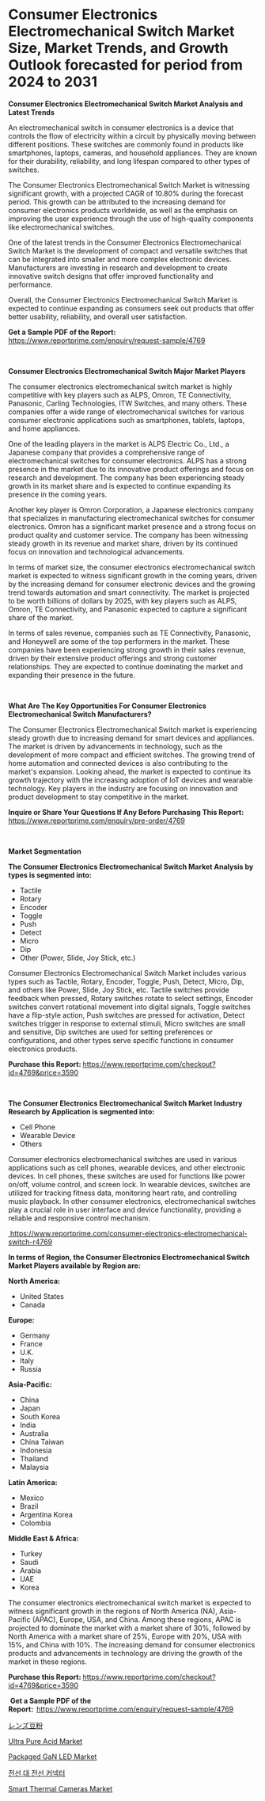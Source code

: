 <p><h1>Consumer Electronics Electromechanical Switch Market Size, Market Trends, and Growth Outlook forecasted for period from 2024 to 2031</h1></p><p><strong>Consumer Electronics Electromechanical Switch Market Analysis and Latest Trends</strong></p>
<p><p>An electromechanical switch in consumer electronics is a device that controls the flow of electricity within a circuit by physically moving between different positions. These switches are commonly found in products like smartphones, laptops, cameras, and household appliances. They are known for their durability, reliability, and long lifespan compared to other types of switches.</p><p>The Consumer Electronics Electromechanical Switch Market is witnessing significant growth, with a projected CAGR of 10.80% during the forecast period. This growth can be attributed to the increasing demand for consumer electronics products worldwide, as well as the emphasis on improving the user experience through the use of high-quality components like electromechanical switches.</p><p>One of the latest trends in the Consumer Electronics Electromechanical Switch Market is the development of compact and versatile switches that can be integrated into smaller and more complex electronic devices. Manufacturers are investing in research and development to create innovative switch designs that offer improved functionality and performance.</p><p>Overall, the Consumer Electronics Electromechanical Switch Market is expected to continue expanding as consumers seek out products that offer better usability, reliability, and overall user satisfaction.</p></p>
<p><strong>Get a Sample PDF of the Report:&nbsp;</strong> <a href="https://www.reportprime.com/enquiry/request-sample/4769">https://www.reportprime.com/enquiry/request-sample/4769</a></p>
<p>&nbsp;</p>
<p><strong>Consumer Electronics Electromechanical Switch Major Market Players</strong></p>
<p><p>The consumer electronics electromechanical switch market is highly competitive with key players such as ALPS, Omron, TE Connectivity, Panasonic, Carling Technologies, ITW Switches, and many others. These companies offer a wide range of electromechanical switches for various consumer electronic applications such as smartphones, tablets, laptops, and home appliances.</p><p>One of the leading players in the market is ALPS Electric Co., Ltd., a Japanese company that provides a comprehensive range of electromechanical switches for consumer electronics. ALPS has a strong presence in the market due to its innovative product offerings and focus on research and development. The company has been experiencing steady growth in its market share and is expected to continue expanding its presence in the coming years.</p><p>Another key player is Omron Corporation, a Japanese electronics company that specializes in manufacturing electromechanical switches for consumer electronics. Omron has a significant market presence and a strong focus on product quality and customer service. The company has been witnessing steady growth in its revenue and market share, driven by its continued focus on innovation and technological advancements.</p><p>In terms of market size, the consumer electronics electromechanical switch market is expected to witness significant growth in the coming years, driven by the increasing demand for consumer electronic devices and the growing trend towards automation and smart connectivity. The market is projected to be worth billions of dollars by 2025, with key players such as ALPS, Omron, TE Connectivity, and Panasonic expected to capture a significant share of the market.</p><p>In terms of sales revenue, companies such as TE Connectivity, Panasonic, and Honeywell are some of the top performers in the market. These companies have been experiencing strong growth in their sales revenue, driven by their extensive product offerings and strong customer relationships. They are expected to continue dominating the market and expanding their presence in the future.</p></p>
<p>&nbsp;</p>
<p><strong>What Are The Key Opportunities For Consumer Electronics Electromechanical Switch Manufacturers?</strong></p>
<p><p>The Consumer Electronics Electromechanical Switch market is experiencing steady growth due to increasing demand for smart devices and appliances. The market is driven by advancements in technology, such as the development of more compact and efficient switches. The growing trend of home automation and connected devices is also contributing to the market's expansion. Looking ahead, the market is expected to continue its growth trajectory with the increasing adoption of IoT devices and wearable technology. Key players in the industry are focusing on innovation and product development to stay competitive in the market.</p></p>
<p><strong>Inquire or Share Your Questions If Any Before Purchasing This Report:</strong> <a href="https://www.reportprime.com/enquiry/pre-order/4769">https://www.reportprime.com/enquiry/pre-order/4769</a></p>
<p>&nbsp;</p>
<p><strong>Market Segmentation</strong></p>
<p><strong>The Consumer Electronics Electromechanical Switch Market Analysis by types is segmented into:</strong></p>
<p><ul><li>Tactile</li><li>Rotary</li><li>Encoder</li><li>Toggle</li><li>Push</li><li>Detect</li><li>Micro</li><li>Dip</li><li>Other (Power, Slide, Joy Stick, etc.)</li></ul></p>
<p><p>Consumer Electronics Electromechanical Switch Market includes various types such as Tactile, Rotary, Encoder, Toggle, Push, Detect, Micro, Dip, and others like Power, Slide, Joy Stick, etc. Tactile switches provide feedback when pressed, Rotary switches rotate to select settings, Encoder switches convert rotational movement into digital signals, Toggle switches have a flip-style action, Push switches are pressed for activation, Detect switches trigger in response to external stimuli, Micro switches are small and sensitive, Dip switches are used for setting preferences or configurations, and other types serve specific functions in consumer electronics products.</p></p>
<p><strong>Purchase this Report:&nbsp;</strong><a href="https://www.reportprime.com/checkout?id=4769&price=3590">https://www.reportprime.com/checkout?id=4769&price=3590</a></p>
<p>&nbsp;</p>
<p><strong>The Consumer Electronics Electromechanical Switch Market Industry Research by Application is segmented into:</strong></p>
<p><ul><li>Cell Phone</li><li>Wearable Device</li><li>Others</li></ul></p>
<p><p>Consumer electronics electromechanical switches are used in various applications such as cell phones, wearable devices, and other electronic devices. In cell phones, these switches are used for functions like power on/off, volume control, and screen lock. In wearable devices, switches are utilized for tracking fitness data, monitoring heart rate, and controlling music playback. In other consumer electronics, electromechanical switches play a crucial role in user interface and device functionality, providing a reliable and responsive control mechanism.</p></p>
<p><a href="https://www.reportprime.com/consumer-electronics-electromechanical-switch-r4769">&nbsp;https://www.reportprime.com/consumer-electronics-electromechanical-switch-r4769</a></p>
<p><strong>In terms of Region, the Consumer Electronics Electromechanical Switch Market Players available by Region are:</strong></p>
<p>
    <p> <strong> North America: </strong>
        <ul>
            <li>United States</li>
            <li>Canada</li>
        </ul>
        </p> 
    <p> <strong> Europe: </strong>
        <ul>
            <li>Germany</li>
            <li>France</li>
            <li>U.K.</li>
            <li>Italy</li>
            <li>Russia</li>
        </ul>
        </p> 
    <p> <strong> Asia-Pacific: </strong>
        <ul>
            <li>China</li>
            <li>Japan</li>
            <li>South Korea</li>
            <li>India</li>
            <li>Australia</li>
            <li>China Taiwan</li>
            <li>Indonesia</li>
            <li>Thailand</li>
            <li>Malaysia</li>
        </ul>
        </p> 
    <p> <strong> Latin America: </strong>
        <ul>
            <li>Mexico</li>
            <li>Brazil</li>
            <li>Argentina Korea</li>
            <li>Colombia</li>
        </ul>
        </p> 
    <p> <strong> Middle East & Africa: </strong>
        <ul>
            <li>Turkey</li>
            <li>Saudi</li>
            <li>Arabia</li>
            <li>UAE</li>
            <li>Korea</li>
        </ul>
    </p>
    </p>
<p><p>The consumer electronics electromechanical switch market is expected to witness significant growth in the regions of North America (NA), Asia-Pacific (APAC), Europe, USA, and China. Among these regions, APAC is projected to dominate the market with a market share of 30%, followed by North America with a market share of 25%, Europe with 20%, USA with 15%, and China with 10%. The increasing demand for consumer electronics products and advancements in technology are driving the growth of the market in these regions.</p></p>
<p><strong>Purchase this Report: </strong><a href="https://www.reportprime.com/checkout?id=4769&price=3590">https://www.reportprime.com/checkout?id=4769&price=3590</a></p>
<p>&nbsp;<strong>Get a Sample PDF of the Report:&nbsp;&nbsp;</strong><a href="https://www.reportprime.com/enquiry/request-sample/4769">https://www.reportprime.com/enquiry/request-sample/4769</a></p>
<p><strong></strong></p>
<p><p><a href="https://github.com/sghwr779811674/Market-Research-Report-List-3/blob/main/152907748252.md">レンズ豆粉</a></p><p><a href="https://medium.com/@staceyhilll48/ultra-pure-acid-market-size-growth-and-industry-analysis-by-market-segmentation-and-regional-18c9f2d136b6">Ultra Pure Acid Market</a></p><p><a href="https://github.com/lbird53714/Market-Research-Report-List-5/blob/main/packaged-gan-led-market.md">Packaged GaN LED Market</a></p><p><a href="https://github.com/vdhdwjyp90142/Market-Research-Report-List-3/blob/main/807382958306.md">전선 대 전선 커넥터</a></p><p><a href="https://medium.com/@aureliarice/smart-thermal-cameras-market-emerging-trends-and-future-prospects-for-period-from-2024-to-2031-012bf74c2136">Smart Thermal Cameras Market</a></p></p>